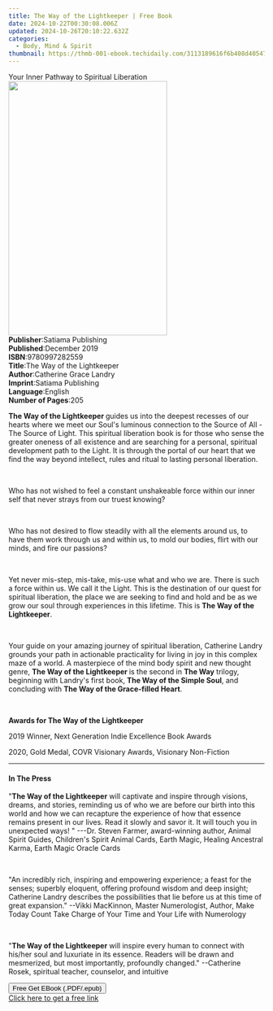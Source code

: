 ```yaml
---
title: The Way of the Lightkeeper | Free Book
date: 2024-10-22T00:30:08.006Z
updated: 2024-10-26T20:10:22.632Z
categories:
  - Body, Mind & Spirit
thumbnail: https://thmb-001-ebook.techidaily.com/3113189616f6b408d40547d9e02c6537d8c7a8a977ee260849e7bfef2cc8ab33.jpg
---
```

<main id="book-container">
  <div class="flex flex-col">
    <div class="book-brief flex-1 py-6 px-4 sm:p-6 md:py-10 md:px-8">
      <!-- brief-->
      <div class="book-brief-main">
        Your Inner Pathway to Spiritual Liberation
      </div>
    </div>
    <div
      class="book-meta-info flex-1 grid gap-4 col-start-1 col-end-3 row-start-1 sm:mb-6 sm:grid-cols-4 lg:gap-6 lg:col-start-2 lg:row-end-6 lg:row-span-6 lg:mb-0"
    >
      <div
        class="book-meta-info-left place-content-center mt-4 p-4 text-sm leading-6 col-start-2 col-span-2 dark:text-slate-400"
      >
        <img
          class="w-full h-500 object-cover rounded-lg sm:h-255 sm:col-span-2 lg:col-span-full"
          src="https://img-001-ebook.techidaily.com/967d8a6c475adc69cb3bbecdfd4cc78ada9d9f9c157b12201af1ec45b7a4c56e.jpg"
          alt=""
          width="312"
          height="500"
        />
      </div>
      <div
        class="book-meta-info-right mt-2 col-start-1 row-start-2 col-span-3 self-center"
      >
        <!-- meta data  -->
        <div class="flex flex-col px-4 md:px-8">
          <div class="flex-1">
            <strong>Publisher</strong>:<span class="px-2"
              >Satiama Publishing</span
            >
          </div>
          <div class="flex-1">
            <strong>Published</strong>:<span class="px-2">December 2019</span>
          </div>
          <div class="flex-1">
            <strong>ISBN</strong>:<span class="px-2">9780997282559</span>
          </div>
          <div class="flex-1">
            <strong>Title</strong>:<span class="px-2"
              >The Way of the Lightkeeper</span
            >
          </div>
          <div class="flex-1">
            <strong>Author</strong>:<span class="px-2"
              >Catherine Grace Landry</span
            >
          </div>
          <div class="flex-1">
            <strong>Imprint</strong>:<span class="px-2"
              >Satiama Publishing</span
            >
          </div>
          <div class="flex-1">
            <strong>Language</strong>:<span class="px-2">English</span>
          </div>
          <div class="flex-1">
            <strong>Number of Pages</strong>:<span class="px-2">205</span>
          </div>
        </div>
      </div>
    </div>
    <div class="book-description flex-1 py-6 px-4 sm:p-6 md:py-10 md:px-8">
      <div class="book-description-main">
        <div accordion-content="" id="description">
          <p>
            <strong>The Way of the Lightkeeper </strong>guides us into the
            deepest recesses of our hearts where we meet our Soul's luminous
            connection to the Source of All - The Source of Light. This
            spiritual liberation book is for those who sense the greater oneness
            of all existence and are searching for a personal, spiritual
            development path to the Light. It is through the portal of our heart
            that we find the way beyond intellect, rules and ritual to lasting
            personal liberation.
          </p>
          <p><br /></p>
          <p>
            Who has not wished to feel a constant unshakeable force within our
            inner self that never strays from our truest knowing?
          </p>
          <p><br /></p>
          <p>
            Who has not desired to flow steadily with all the elements around
            us, to have them work through us and within us, to mold our bodies,
            flirt with our minds, and fire our passions?
          </p>
          <p><br /></p>
          <p>
            Yet never mis-step, mis-take, mis-use what and who we are. There is
            such a force within us. We call it the Light. This is the
            destination of our quest for spiritual liberation, the place we are
            seeking to find and hold and be as we grow our soul through
            experiences in this lifetime. This is
            <strong>The Way of the Lightkeeper</strong>.
          </p>
          <p><br /></p>
          <p>
            Your guide on your amazing journey of spiritual liberation,
            Catherine Landry grounds your path in actionable practicality for
            living in joy in this complex maze of a world. A masterpiece of the
            mind body spirit and new thought genre,
            <strong>The Way of the Lightkeeper </strong>is the second in
            <strong>The Way</strong> trilogy, beginning with Landry's first
            book, <strong>The Way of the Simple Soul</strong>, and concluding
            with <strong>The Way of the Grace-filled Heart</strong>.
          </p>
          <p><br /></p>
          <p><strong>Awards for The Way of the Lightkeeper</strong></p>
          <p>2019 Winner, Next Generation Indie Excellence Book Awards</p>
          <p>2020, Gold Medal, COVR Visionary Awards, Visionary Non-Fiction</p>
        </div>
        <div class="accordion-fader"></div>
      </div>
    </div>
    <div class="book-excerpts flex-1 py-6 px-4 sm:p-6 md:py-10 md:px-8">
      <!-- excerpts-->
      <div class="book-excerpts-main">
        <hr />
        <h4 class="placeholder placeholder-heading">
          <span>In The Press</span>
        </h4>
        <p></p>
        <p>
          "<strong>The Way of the Lightkeeper</strong> will captivate and
          inspire through visions, dreams, and stories, reminding us of who we
          are before our birth into this world and how we can recapture the
          experience of how that essence remains present in our lives. Read it
          slowly and savor it. It will touch you in unexpected ways! " ---Dr.
          Steven Farmer, award-winning author, Animal Spirit Guides, Children's
          Spirit Animal Cards, Earth Magic, Healing Ancestral Karma, Earth Magic
          Oracle Cards
        </p>
        <p><br /></p>
        <p>
          "An incredibly rich, inspiring and empowering experience; a feast for
          the senses; superbly eloquent, offering profound wisdom and deep
          insight; Catherine Landry describes the possibilities that lie before
          us at this time of great expansion." --Vikki MacKinnon, Master
          Numerologist, Author, Make Today Count Take Charge of Your Time and
          Your Life with Numerology
        </p>
        <p><br /></p>
        <p>
          "<strong>The Way of the Lightkeeper</strong> will inspire every human
          to connect with his/her soul and luxuriate in its essence. Readers
          will be drawn and mesmerized, but most importantly, profoundly
          changed." --Catherine Rosek, spiritual teacher, counselor, and
          intuitive
        </p>
        <p></p>
      </div>
    </div>
    <div
      class="book-about-author flex-1 py-6 px-4 sm:p-6 md:py-10 md:px-8"
    ></div>
    <div class="book-free-get flex-1 py-6 px-4 sm:p-6 md:py-10 md:px-8">
      <button
        id="btn-free-get"
        class="bg-blue-500 hover:bg-blue-700 text-white font-bold py-2 px-4 rounded"
      >
        Free Get EBook (.PDF/.epub)
      </button>
      <div id="countdown-display" class="px-2 text-lg mt-2"></div>
      <a
        id="free-link"
        class="hidden bg-blue-500 hover:bg-blue-700 text-white font-bold py-2 px-4 rounded"
        href="https://www.ebooks.com/en-us/book/211018220/the-way-of-the-lightkeeper/catherine-grace-landry/"
        target="_blank"
        >Click here to get a free link</a
      >
    </div>
    <script>
      let countdownTime = 0;
      let countdownInterval = null;
      document
        .getElementById('btn-free-get')
        .addEventListener('click', startCountdown);
      function startCountdown() {
        countdownTime = new Date().getTime() + 60000 * 3;
        countdownInterval = setInterval(updateCountdown, 1000);
        document.getElementById('btn-free-get').disabled = true;
        document
          .getElementById('btn-free-get')
          .classList.add('bg-gray-500', 'cursor-not-allowed');
      }
      function updateCountdown() {
        let currentTime = new Date().getTime();
        let timeLeft = countdownTime - currentTime;
        let secondsLeft = Math.floor(timeLeft / 1000);
        document.getElementById('countdown-display').innerHTML =
          `Remaining time: ${secondsLeft} seconds.`;
        if (secondsLeft <= 0) {
          clearInterval(countdownInterval);
          document.getElementById('btn-free-get').classList.add('hidden');
          document.getElementById('free-link').classList.remove('hidden');
          document.getElementById('countdown-display').innerHTML = '';
        }
      }
    </script>
  </div>
</main>

<ins class="adsbygoogle"
      style="display:block"
      data-ad-client="ca-pub-7571918770474297"
      data-ad-slot="8358498916"
      data-ad-format="auto"
      data-full-width-responsive="true"></ins>
    